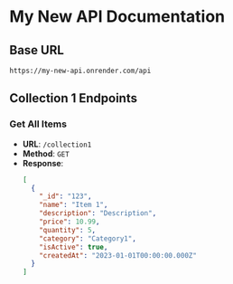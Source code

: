 # My New API Documentation

## Base URL
`https://my-new-api.onrender.com/api`

## Collection 1 Endpoints

### Get All Items
- **URL**: `/collection1`
- **Method**: `GET`
- **Response**: 
  ```json
  [
    {
      "_id": "123",
      "name": "Item 1",
      "description": "Description",
      "price": 10.99,
      "quantity": 5,
      "category": "Category1",
      "isActive": true,
      "createdAt": "2023-01-01T00:00:00.000Z"
    }
  ]